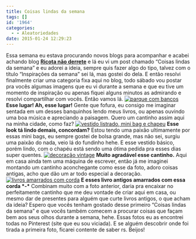 ```yaml
---
title: Coisas lindas da semana
tags: []
id: '1964'
categories:
  - - Aleatoriedades
date: 2015-01-24 12:29:23
---
```


Essa semana eu estava procurando novos blogs para acompanhar e acabei achando blog **[Ricota não derrete](http://www.ricotanaoderrete.com/ "Ricota não derrete")** e lá eu vi um post chamado “Coisas lindas da semana” e eu adorei a ideia, sempre quis fazer algo do tipo, talvez com o título “Inspirações da semana” sei lá, mas gostei do dela. E então resolvi finalmente criar uma categoria fixa aqui no blog, todo sábado vou postar pra vocês algumas imagens que eu vi durante a semana e que eu tive um momento de inspiração ou apenas fiquei alguns minutos as admirando e resolvi compartilhar com vocês. Então vamos lá. [![parque com bancos](/images/2015/01/parque-com-bancos-683x1024.jpg)](/images/2015/01/parque-com-bancos.jpg) **Esse lugar! Ah, esse lugar!** Gente que fofura, eu consigo me imaginar sentada em um desses banquinhos lendo meus livros, ou apenas ouvindo uma boa música e apreciando a paisagem. Quero um cantinho assim aqui na minha cidade, como faz? [![vestido listrado, mini bag e chapeu](/images/2015/01/vestido-listrado-mini-bag-e-chapeu-683x1024.jpg)](/images/2015/01/vestido-listrado-mini-bag-e-chapeu.jpg) **Esse look tá lindo demais, concordam?** Estou tendo uma paixão ultimamente por essas mini bags, eu sempre gostei de bolsa grande, mas não sei, surgiu uma paixão do nada, veio lá do fundinho hehe. E esse vestido básico, porém lindo, com o chapéu está sendo uma ótima pedida pra esses dias super quentes. [![decoração vintage](/images/2015/01/decoração-vintage-701x1024.jpg)](/images/2015/01/decoração-vintage.jpg) **Muito agradável esse cantinho.** Aqui em casa ainda tem uma máquina de escrever, então já me imaginei montando um cantinho aconchegante como esse da foto, adoro coisas antigas, acho que dão um ar todo especial a decoração. [![livros amarrados com corda](/images/2015/01/livros-amarrados-com-corda-705x1024.jpg)](/images/2015/01/livros-amarrados-com-corda.jpg) **E esses livro antigos amarrados com essa corda \*-\*** Combinam muito com a foto anterior, daria pra encaixar no perfeitamente cantinho que me deu vontade de criar aqui em casa, ou mesmo dar de presentes para alguém que curte livros antigos, o que acham da ideia? Espero que vocês tenham gostado desse primeiro “Coisas lindas da semana” e que vocês também comecem a procurar coisas que façam bem aos seus olhos durante a semana, hehe. Essas fotos eu as encontrei todas no Pinterest (site que eu sou viciada). E se alguém descobrir onde foi tirada a primeira foto, ficarei contente de saber rs. Beijos!

